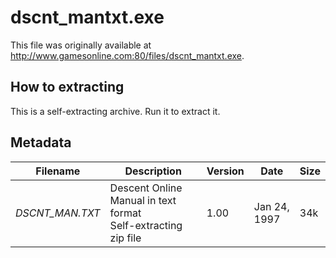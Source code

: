# dscnt_mantxt.exe
This file was originally available at <http://www.gamesonline.com:80/files/dscnt_mantxt.exe>.

## How to extracting
This is a self-extracting archive. Run it to extract it.

## Metadata
|Filename        |Description                                                      |Version |Date         | Size |
|----------------|-----------------------------------------------------------------|--------|-------------|------|
|_DSCNT_MAN.TXT_ |Descent Online Manual in text format<br>Self-extracting zip file |1.00    |Jan 24, 1997 |34k   |
